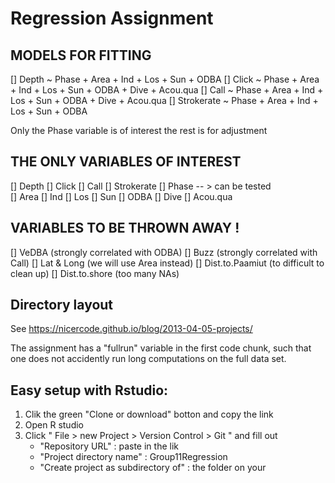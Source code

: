 # Regression Assignment

## MODELS FOR FITTING

[]      Depth ~ Phase + Area + Ind + Los + Sun + ODBA
[]      Click ~ Phase + Area + Ind + Los + Sun + ODBA + Dive + Acou.qua
[]       Call ~ Phase + Area + Ind + Los + Sun + ODBA + Dive + Acou.qua
[] Strokerate ~ Phase + Area + Ind + Los + Sun + ODBA

Only the Phase variable is of interest the rest is for adjustment

## THE ONLY VARIABLES OF INTEREST
[] Depth
[] Click
[] Call
[] Strokerate
[] Phase  -- > can be tested  
[] Area
[] Ind
[] Los
[] Sun
[] ODBA
[] Dive
[] Acou.qua

## VARIABLES TO BE THROWN AWAY !
[] VeDBA (strongly correlated with ODBA)
[] Buzz (strongly correlated with Call)
[] Lat & Long (we will use Area instead)
[] Dist.to.Paamiut (to difficult to clean up)
[] Dist.to.shore (too many NAs)


## Directory layout

See https://nicercode.github.io/blog/2013-04-05-projects/

The assignment has a "fullrun" variable in the first code chunk, such that one
does not accidently run long computations on the full data set.

## Easy setup with Rstudio:

1. Clik the green "Clone or download" botton and copy the link
2. Open R studio
3. Click " File > new Project > Version Control > Git " and fill out
    - "Repository URL" : paste in the lik
    - "Project directory name" : Group11Regression
    - "Create project as subdirectory of" : the folder on your

